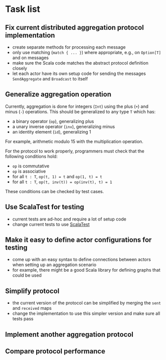 # Task list

## Fix current distributed aggregation protocol implementation

- create separate methods for processing each message
- only use matching (`match { ... }`) where appropriate, e.g., on `Option[T]` and on messages
- make sure the Scala code matches the abstract protocol definition closely
- let each actor have its own setup code for sending the messages `SendAggregate` and `Broadcast` to itself

## Generalize aggregation operation

Currently, aggregation is done for integers (`Int`) using the plus (`+`) and minus (`-`) operations. This should be generalized to any type `T` which has: 
- a binary operator (`op`), generalizing plus
- a unary inverse operator (`inv`), generalizing minus
- an identity element (`id`), generalizing 1

For example, arithmetic modulo 15 with the multiplication operation.

For the protocol to work properly, programmers must check that the following conditions hold:

- `op` is commutative
- `op` is associative
- for all `t : T`, `op(t, 1) = t` and `op(1, t) = t`
- for all `t : T`, `op(t, inv(t)) = op(inv(t), t) = 1`

These conditions can be checked by test cases.

## Use ScalaTest for testing

- current tests are ad-hoc and require a lot of setup code
- change current tests to use [ScalaTest](http://www.scalatest.org)

## Make it easy to define actor configurations for testing

- come up with an easy syntax to define connections between actors when setting up an aggregation scenario
- for example, there might be a good Scala library for defining graphs that could be used

## Simplify protocol

- the current version of the protocol can be simplified by merging the `sent` and `received` maps
- change the implementation to use this simpler version and make sure all tests pass

## Implement another aggregation protocol

## Compare protocol performance

